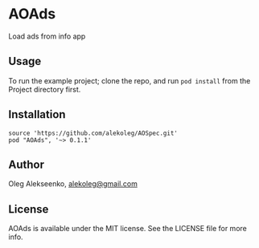 # AOAds

Load ads from info app

## Usage

To run the example project; clone the repo, and run `pod install` from the Project directory first.

## Installation

	source 'https://github.com/alekoleg/AOSpec.git'
    pod "AOAds", '~> 0.1.1'

## Author

Oleg Alekseenko, alekoleg@gmail.com

## License

AOAds is available under the MIT license. See the LICENSE file for more info.

